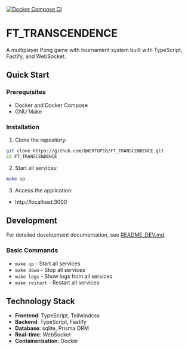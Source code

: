 [![Docker Compose CI](https://github.com/QWERTOP18/FT_TRANSCENDENCE/actions/workflows/ci.yml/badge.svg)](https://github.com/QWERTOP18/FT_TRANSCENDENCE/actions/workflows/ci.yml)
# FT_TRANSCENDENCE

A multiplayer Pong game with tournament system built with TypeScript, Fastify, and WebSocket.

## Quick Start

### Prerequisites

- Docker and Docker Compose
- GNU Make

### Installation

1. Clone the repository:
```bash
git clone https://github.com/QWERTOP18/FT_TRANSCENDENCE.git
cd FT_TRANSCENDENCE
```

2. Start all services:
```bash
make up
```

3. Access the application:
- http://localhost:3000

## Development

For detailed development documentation, see [README_DEV.md](./README_DEV.md).

### Basic Commands

- `make up` - Start all services
- `make down` - Stop all services
- `make logs` - Show logs from all services
- `make restart` - Restart all services

## Technology Stack

- **Frontend**: TypeScript, Tailwindcss
- **Backend**: TypeScript, Fastify
- **Database**: sqlite, Prisma ORM
- **Real-time**: WebSocket
- **Containerization**: Docker
